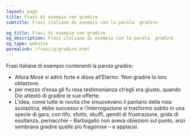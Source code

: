```yaml
---
layout: page
title: Frasi di esempio con gradire 
subtitle: Frasi italiane di esempio con la parola  gradire

og_title: Frasi di esempio con gradire 
og_description: Frasi italiane di esempio con la parola  gradire
og_type: website
permalink: /frasi/g/gradire.html
---
```


Frasi italiane di esempio contenenti la parola gradire:


- Allora Mosè si adirò forte e disse all’Eterno: ‘Non gradire la loro oblazione.
- per mezzo d’essa gli fu resa testimonianza ch’egli era giusto, quando Dio attestò di gradire le sue offerte.
- L’idea, come tutte le novità che smuovevano il pantano della noia scolastica, ebbe successo e l’interrogazione si trasformò subito in una specie di gara, con tifo, sfottò, sbuffi, gemiti di frustrazione, grida di esultanza, pernacchie – Barbagallo non aveva obiezioni sul punto, anzi sembrava gradire quelle più fragorose – e applausi.
